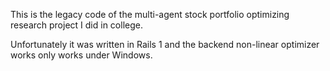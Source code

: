 This is the legacy code of the multi-agent stock portfolio optimizing research project I did in college.

Unfortunately it was written in Rails 1 and the backend non-linear optimizer works only works under Windows.

